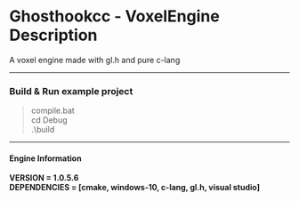 # Ghosthookcc - VoxelEngine Description
A voxel engine made with gl.h and pure c-lang

---

### Build & Run example project
>compile.bat<br/>cd Debug<br/>.\build


---

#### Engine Information
**VERSION = __1.0.5.6__**
<br/>
**DEPENDENCIES = __[cmake, windows-10, c-lang, gl.h, visual studio]__**
